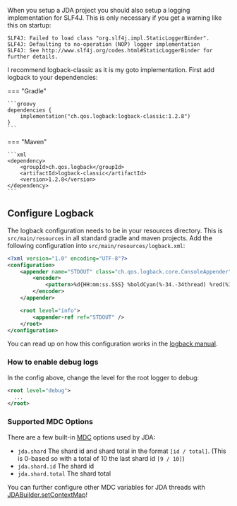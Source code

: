 When you setup a JDA project you should also setup a logging implementation for SLF4J. This is only necessary if you get a warning like this on startup:

```none
SLF4J: Failed to load class "org.slf4j.impl.StaticLoggerBinder".
SLF4J: Defaulting to no-operation (NOP) logger implementation
SLF4J: See http://www.slf4j.org/codes.html#StaticLoggerBinder for further details.
```

I recommend logback-classic as it is my goto implementation. First add logback to your dependencies:

=== "Gradle"

    ```groovy
    dependencies {
        implementation("ch.qos.logback:logback-classic:1.2.8")
    }
    ```

=== "Maven"

    ```xml
    <dependency>
        <groupId>ch.qos.logback</groupId>
        <artifactId>logback-classic</artifactId>
        <version>1.2.8</version>
    </dependency>
    ```


## Configure Logback

The logback configuration needs to be in your resources directory. This is `src/main/resources` in all standard gradle and maven projects.
Add the following configuration into `src/main/resources/logback.xml`:

```xml
<?xml version="1.0" encoding="UTF-8"?>
<configuration>
    <appender name="STDOUT" class="ch.qos.logback.core.ConsoleAppender">
        <encoder>
            <pattern>%d{HH:mm:ss.SSS} %boldCyan(%-34.-34thread) %red(%10.10X{jda.shard}) %boldGreen(%-15.-15logger{0}) %highlight(%-6level) %msg%n</pattern>
        </encoder>
    </appender>

    <root level="info">
        <appender-ref ref="STDOUT" />
    </root>
</configuration>
```

You can read up on how this configuration works in the [logback manual](https://logback.qos.ch/manual/configuration.html).

### How to enable debug logs

In the config above, change the level for the root logger to debug:

```xml
<root level="debug">
  ...
</root>
```

### Supported MDC Options

There are a few built-in [MDC](https://www.slf4j.org/api/org/slf4j/MDC.html) options used by JDA:

- `jda.shard` The shard id and shard total in the format `[id / total]`. (This is 0-based so with a total of 10 the last shard id `[9 / 10]`)
- `jda.shard.id` The shard id
- `jda.shard.total` The shard total

You can further configure other MDC variables for JDA threads with [JDABuilder.setContextMap](https://ci.dv8tion.net/job/JDA/javadoc/net/dv8tion/jda/api/JDABuilder.html#setContextMap(java.util.concurrent.ConcurrentMap))!
